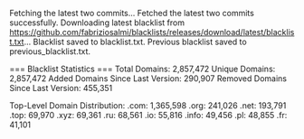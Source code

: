 Fetching the latest two commits...
Fetched the latest two commits successfully.
Downloading latest blacklist from https://github.com/fabriziosalmi/blacklists/releases/download/latest/blacklist.txt...
Blacklist saved to blacklist.txt.
Previous blacklist saved to previous_blacklist.txt.

=== Blacklist Statistics ===
Total Domains: 2,857,472
Unique Domains: 2,857,472
Added Domains Since Last Version: 290,907
Removed Domains Since Last Version: 455,351

Top-Level Domain Distribution:
  .com: 1,365,598
  .org: 241,026
  .net: 193,791
  .top: 69,970
  .xyz: 69,361
  .ru: 68,561
  .io: 55,816
  .info: 49,456
  .pl: 48,855
  .fr: 41,101
